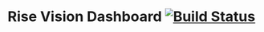 Rise Vision Dashboard [![Build Status](http://107.170.20.223:8080/job/Dashboard-Client-Master-Prod/badge/icon)](http://107.170.20.223:8080/job/Dashboard-Client-Master-Prod/)
=====
